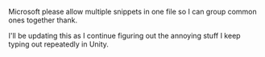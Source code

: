 Microsoft please allow multiple snippets in one file so I can group common ones together thank.

I'll be updating this as I continue figuring out the annoying stuff I keep typing out repeatedly in Unity.
